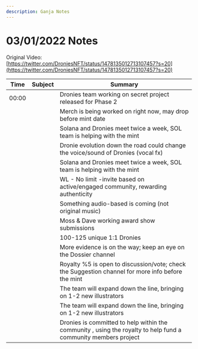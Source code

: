 ```yaml
---
description: Ganja Notes
---
```


# 03/01/2022 Notes

Original Video: [https://twitter.com/DroniesNFT/status/1478135012713107457?s=20](https://twitter.com/DroniesNFT/status/1478135012713107457?s=20)

| Time  | Subject | Summary                                                                                                        |
| ----- | ------- | -------------------------------------------------------------------------------------------------------------- |
| 00:00 |         | Dronies team working on secret project released for Phase 2                                                    |
|       |         | Merch is being worked on right now, may drop before mint date                                                  |
|       |         | Solana and Dronies meet twice a week, SOL team is helping with the mint                                        |
|       |         | Dronie evolution down the road could change the voice/sound of Dronies (vocal fx)                              |
|       |         | Solana and Dronies meet twice a week, SOL team is helping with the mint                                        |
|       |         | WL - No limit -invite based on active/engaged community, rewarding authenticity                                |
|       |         | Something audio-based is coming (not original music)                                                           |
|       |         | Moss & Dave working award show submissions                                                                     |
|       |         | 100-125 unique 1:1 Dronies                                                                                     |
|       |         | More evidence is on the way; keep an eye on the Dossier channel                                                |
|       |         | Royalty %5 is open to discussion/vote; check the Suggestion channel for more info before the mint              |
|       |         | The team will expand down the line, bringing on 1-2 new illustrators                                           |
|       |         | The team will expand down the line, bringing on 1-2 new illustrators                                           |
|       |         | Dronies is committed to help within the community , using the royalty to help fund a community members project |
